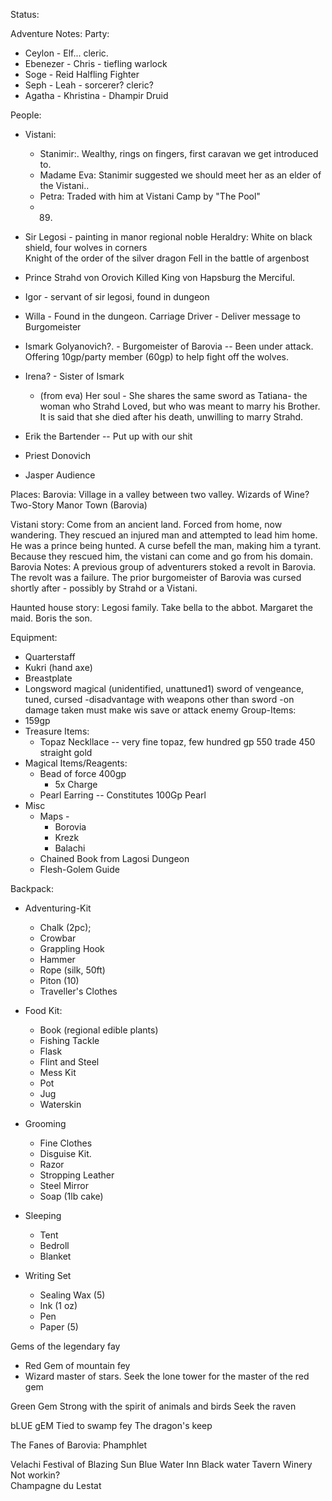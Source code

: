 Status: 


Adventure Notes: 
Party: 
* Ceylon - Elf... cleric.  
* Ebenezer - Chris - tiefling warlock  
* Soge - Reid Halfling Fighter  
* Seph - Leah - sorcerer? cleric?  
* Agatha - Khristina - Dhampir Druid  

People:  
* Vistani:
    * Stanimir:. Wealthy, rings on fingers, first caravan we get introduced to. 
    * Madame Eva: Stanimir suggested we should meet her as an elder of the Vistani..
    * Petra: Traded with him at Vistani Camp by "The Pool" 
    * 89.
* Sir Legosi - painting in manor regional noble
    Heraldry: White on black shield, four wolves in corners \
    Knight of the order of the silver dragon
    Fell in the battle of argenbost
* Prince Strahd von Orovich 
    Killed King von Hapsburg the Merciful.
* Igor - servant of sir legosi, found in dungeon
* Willa - Found in the dungeon.
    Carriage Driver 
        - Deliver message to Burgomeister

* Ismark Golyanovich?. - Burgomeister of Barovia
    -- Been under attack. Offering 10gp/party member (60gp) to help fight off the wolves. 
* Irena? - Sister of Ismark
    * (from eva) Her soul - She shares the same sword as Tatiana- the woman who Strahd Loved, but who was meant to marry his Brother. It is said that she died after his death, unwilling to marry Strahd.  
* Erik the Bartender
    -- Put up with our shit

* Priest Donovich
* Jasper Audience

Places:
    Barovia: Village in a valley between two valley.
        Wizards of Wine?
        Two-Story Manor
        Town (Barovia)

Vistani story:
    Come from an ancient land. Forced from home, now wandering. They rescued an injured man and attempted to lead him home. He was a prince being hunted. A curse befell the man, making him a tyrant. Because they rescued him, the vistani can come and go from his domain. 
Barovia Notes: 
    A previous group of adventurers stoked a revolt in Barovia. The revolt was a failure. The prior burgomeister of Barovia was cursed shortly after - possibly by Strahd or a Vistani. 

Haunted house story: 
    Legosi family. Take bella to the abbot. Margaret the maid. Boris the son. 

Equipment:
* Quarterstaff
* Kukri (hand axe)
* Breastplate
* Longsword magical (unidentified, unattuned1)
    sword of vengeance, tuned, cursed 
    -disadvantage with weapons other than sword 
    -on damage taken must make wis save or attack enemy
Group-Items:
* 159gp
* Treasure Items:
    * Topaz Neckllace -- very fine topaz, few hundred gp
        550 trade 450 straight gold
* Magical Items/Reagents:
    * Bead of force 400gp 
        * 5x Charge
    * Pearl Earring -- Constitutes 100Gp Pearl    
* Misc
    * Maps - 
        * Borovia
        * Krezk
        * Balachi
    * Chained Book from Lagosi Dungeon    
    * Flesh-Golem Guide
        
Backpack:  
* Adventuring-Kit
    * Chalk (2pc);
    * Crowbar
    * Grappling Hook
    * Hammer
    * Rope (silk, 50ft)
    * Piton (10)
    * Traveller's Clothes

* Food Kit:
    * Book (regional edible plants)
    * Fishing Tackle
    * Flask
    * Flint and Steel
    * Mess Kit
    * Pot
    * Jug
    * Waterskin

* Grooming
    * Fine Clothes
    * Disguise Kit.
    * Razor
    * Stropping Leather
    * Steel Mirror
    * Soap (1lb cake)
        
* Sleeping
    * Tent
    * Bedroll
    * Blanket

* Writing Set
    * Sealing Wax (5)
    * Ink (1 oz)
    * Pen
    * Paper (5)
    
Gems of the legendary fay
* Red Gem of mountain fey 
* Wizard master of stars.
Seek the lone tower for the master of the red gem

Green Gem 
Strong with the spirit of animals and birds 
Seek the raven 

bLUE gEM
Tied to swamp fey
The dragon's keep

The Fanes of Barovia: Phamphlet 

Velachi 
Festival of Blazing Sun 
Blue Water Inn
Black water Tavern
Winery Not workin?\
    Champagne du Lestat
